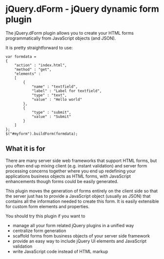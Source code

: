 # jQuery.dForm  - jQuery dynamic form plugin

The jQuery.dForm plugin allows you to create your HTML forms programmatically from
JavaScript objects (and JSON).

It is pretty straightforward to use:

	var formdata =
	{
		"action" : "index.html",
		"method" : "get",
		"elements" : 
		[
			{
				"name" : "textfield",
				"label" : "Label for textfield",
				"type" : "text",
				"value" : "Hello world"
			},
			{
				"type" : "submit",
				"value" : "Submit"
			}
		]			
	};
	$("#myform").buildForm(formdata);
	
## What it is for

There are many server side web frameworks that support HTML forms, but
you often end up mixing client (e.g. instant validation) and server form processing
concerns together where you end up redefining your applications business objects
as HTML forms, with JavaScript enhancements though forms could be easily generated.

This plugin moves the generation of forms entirely on the client side so that the
server just has to provide a JavaScript object (usually as JSON) that contains
all the information needed to create this form. It is easily extensible for custom
form elements and properties.

You should try this plugin if you want to
+ manage all your form related jQuery plugins in a unified way
+ centralize form generation
+ scaffold forms from business objects of your server side framework
+ provide an easy way to include jQuery UI elements and JavaScript validation
+ write JavaScript code instead of HTML markup